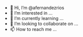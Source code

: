 - 👋 Hi, I’m @afernandezrios
- 👀 I’m interested in ...
- 🌱 I’m currently learning ...
- 💞️ I’m looking to collaborate on ...
- 📫 How to reach me ...

<!---
afernandezrios/afernandezrios is a ✨ special ✨ repository because its `README.md` (this file) appears on your GitHub profile.
You can click the Preview link to take a look at your changes.
--->
